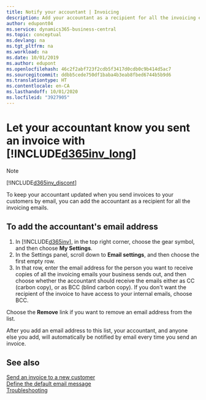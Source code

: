```yaml
---
title: Notify your accountant | Invoicing
description: Add your accountant as a recipient for all the invoicing emails so they know what's going on.
author: edupont04
ms.service: dynamics365-business-central
ms.topic: conceptual
ms.devlang: na
ms.tgt_pltfrm: na
ms.workload: na
ms.date: 10/01/2019
ms.author: edupont
ms.openlocfilehash: 46c2f2abf723f2cdb5f3417d0cdb0c9b414d5ac7
ms.sourcegitcommit: ddbb5cede750df1baba4b3eab8fbed6744b5b9d6
ms.translationtype: HT
ms.contentlocale: en-CA
ms.lasthandoff: 10/01/2020
ms.locfileid: "3927905"
---
```

# <a name="let-your-accountant-know-you-sent-an-invoice-with-d365inv_long"></a>Let your accountant know you sent an invoice with [!INCLUDE[d365inv_long](includes/d365inv_long.md)]
> [!Note]
> [!INCLUDE[d365inv_discont](includes/d365inv_discont.md)]

To keep your accountant updated when you send invoices to your customers by email, you can add the accountant as a recipient for all the invoicing emails.  

## <a name="to-add-the-accountants-email-address"></a>To add the accountant's email address

1. In [!INCLUDE[d365inv](includes/d365inv.md)], in the top right corner, choose the gear symbol, and then choose **My Settings**.  
2. In the Settings panel, scroll down to **Email settings**, and then choose the first empty row.  
3. In that row, enter the email address for the person you want to receive copies of all the invoicing emails your business sends out, and then choose whether the accountant should receive the emails either as CC (carbon copy), or as BCC (blind carbon copy). If you don't want the recipient of the invoice to have access to your internal emails, choose BCC.

Choose the **Remove** link if you want to remove an email address from the list.

After you add an email address to this list, your accountant, and anyone else you add, will automatically be notified by email every time you send an invoice.

## <a name="see-also"></a>See also
[Send an invoice to a new customer](send-invoice.md)  
[Define the default email message](customize-email.md)  
[Troubleshooting](about-troubleshooting.md)  

